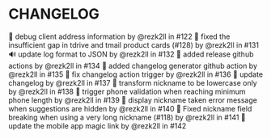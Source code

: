 # CHANGELOG

🐛 debug client address information by @rezk2ll in #122
🐛 fixed the insufficient gap in tdrive and tmail product cards (#128) by @rezk2ll in #131
🔊 update log format to JSON by @rezk2ll in #132
💚 added release github actions by @rezk2ll in #134
💚 added changelog generator github action by @rezk2ll in #135
🐛 fix changelog action trigger by @rezk2ll in #136
📝 update changelog by @rezk2ll in #137
🐛 transform nickname to be lowercase only by @rezk2ll in #138
🐛 trigger phone validation when reaching minimum phone length by @rezk2ll in #139
🐛 display nickname taken error message when suggestions are hidden by @rezk2ll in #140
🎨 Fixed nickname field breaking when using a very long nickname (#118) by @rezk2ll in #141
🎨 update the mobile app magic link by @rezk2ll in #142
